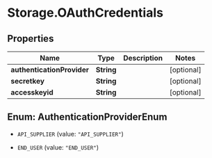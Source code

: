 # Storage.OAuthCredentials

## Properties
Name | Type | Description | Notes
------------ | ------------- | ------------- | -------------
**authenticationProvider** | **String** |  | [optional] 
**secretkey** | **String** |  | [optional] 
**accesskeyid** | **String** |  | [optional] 


<a name="AuthenticationProviderEnum"></a>
## Enum: AuthenticationProviderEnum


* `API_SUPPLIER` (value: `"API_SUPPLIER"`)

* `END_USER` (value: `"END_USER"`)




